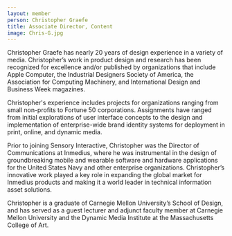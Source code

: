 ```yaml
---
layout: member
person: Christopher Graefe
title: Associate Director, Content
image: Chris-G.jpg
---
```


Christopher Graefe has nearly 20 years of design experience in a variety of media. Christopher’s work in product design and research has been recognized for excellence and/or published by organizations that include Apple Computer, the Industrial Designers Society of America, the Association for Computing Machinery, and International Design and Business Week magazines.

Christopher's experience includes projects for organizations ranging from small non-profits to Fortune 50 corporations. Assignments have ranged from initial explorations of user interface concepts to the design and implementation of enterprise-wide brand identity systems for deployment in print, online, and dynamic media.

Prior to joining Sensory Interactive, Christopher was the Director of Communications at Inmedius, where he was instrumental in the design of groundbreaking mobile and wearable software and hardware applications for the United States Navy and other enterprise organizations. Christopher’s innovative work played a key role in expanding the global market for Inmedius products and making it a world leader in technical information asset solutions.

Christopher is a graduate of Carnegie Mellon University’s School of Design, and has served as a guest lecturer and adjunct faculty member at Carnegie Mellon University and the Dynamic Media Institute at the Massachusetts College of Art.